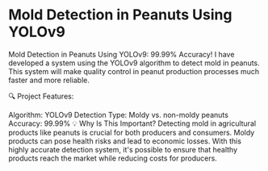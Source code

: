 # Mold Detection in Peanuts Using YOLOv9
 Mold Detection in Peanuts Using YOLOv9: 99.99% Accuracy!
I have developed a system using the YOLOv9 algorithm to detect mold in peanuts. This system will make quality control in peanut production processes much faster and more reliable.

🔍 Project Features:

Algorithm: YOLOv9
Detection Type: Moldy vs. non-moldy peanuts
Accuracy: 99.99%
💡 Why Is This Important?
Detecting mold in agricultural products like peanuts is crucial for both producers and consumers. Moldy products can pose health risks and lead to economic losses. With this highly accurate detection system, it's possible to ensure that healthy products reach the market while reducing costs for producers.
